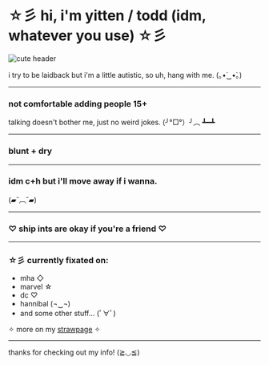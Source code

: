 # ☆彡 hi, i'm yitten / todd (idm, whatever you use) ☆彡

![cute header](https://your-image-url.com/cute-header.jpg)

i try to be laidback but i'm a little autistic, so uh, hang with me. (｡•́‿•̀｡)

---

###  **not comfortable adding people 15+**  
talking doesn't bother me, just no weird jokes. (╯°□°）╯︵ ┻━┻

---

###  **blunt + dry** 

---

###  idm c+h but i'll move away if i wanna.   
(▰˘︹˘▰)

---

### ♡ **ship ints are okay if you're a friend** ♡

---

### ☆彡 currently fixated on:
- mha ◇
- marvel ☆
- dc ♡
- hannibal (¬‿¬)
- and some other stuff... (ﾟ∀ﾟ)

✧ more on my [strawpage](https://yourlinkhere.com) ✧

---

 thanks for checking out my info! (≧◡≦)
